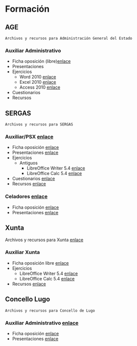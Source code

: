 # Formación

## AGE

`Archivos y recursos para Administración General del Estado`

### Auxiliar Administrativo

- Ficha oposición (libre)[enlace](http://bit.ly/2IEmIJT)
- Presentaciones
- Ejercicios
  - Word 2010 [enlace](http://bit.ly/2Mr3Azp)
  - Excel 2010 [enlace](http://bit.ly/2N7T0m6)
  - Access 2010 [enlace](http://bit.ly/2Nd0i87)
- Cuestionarios
- Recursos

## SERGAS

`Archivos y recursos para SERGAS`

### Auxiliar/PSX [enlace](https://github.com/juanpacb/formacion/tree/master/SERGAS/AUXILIAR%20-%20PSX)

- Ficha oposición [enlace](http://www.informateoposiciones.es/wp-content/uploads/2018/03/Sergas-personal-estatutario-C2_Auxiliar_2017_-1.pdf)
- Presentaciones [enlace](https://github.com/juanpacb/formacion/tree/master/SERGAS/AUXILIAR%20-%20PSX/PRESENTACIONES)
- Ejercicios
  - Antiguos
    - LibreOffice Writer 5.4 [enlace](http://bit.ly/2NazvcN)
    - LibreOffice Calc 5.4 [enlace](http://bit.ly/2xfvhqn)
- Cuestionarios [enlace](https://github.com/juanpacb/formacion/blob/master/SERGAS/AUXILIAR%20-%20PSX/CUESTIONARIOS.md)
- Recursos [enlace](https://github.com/juanpacb/formacion/blob/master/SERGAS/AUXILIAR%20-%20PSX/RECURSOS.md)

### Celadores [enlace](https://github.com/juanpacb/formacion/tree/master/SERGAS/CELADORES)

- Ficha oposición [enlace](http://www.informateoposiciones.es/wp-content/uploads/2018/03/Sergas-personal-estatutario-Celador_2017.pdf)
- Presentaciones [enlace](https://github.com/juanpacb/formacion/tree/master/SERGAS/CELADORES/PRESENTACIONES)

## Xunta

Archivos y recursos para Xunta [enlace](https://github.com/juanpacb/formacion/tree/master/XUNTA)

### Auxiliar Xunta

- Ficha oposición libre [enlace](http://www.informateoposiciones.es/wp-content/uploads/2018/05/Xunta-funcionarios-c2-auxiliar-administrativo-libre_OPE2016_2017.pdf)
- Ejercicios
  - LibreOffice Writer 5.4 [enlace](http://bit.ly/2NazvcN)
  - LibreOffice Calc 5.4 [enlace](http://bit.ly/2xfvhqn)
- Recursos [enlace](https://github.com/juanpacb/formacion/blob/master/SERGAS/AUXILIAR%20-%20PSX/RECURSOS.md)

## Concello Lugo

`Archivos y recursos para Concello de Lugo`

### Auxiliar Administrativo [enlace](https://github.com/juanpacb/formacion/tree/master/CONCELLO%20LUGO)

- Ficha oposición [enlace](http://www.informateoposiciones.es/wp-content/uploads/2018/02/AUXILAR_ADMINISTRATIVO_CONCELLO-DE-LUGO-1.pdf)
- Presentaciones [enlace](https://github.com/juanpacb/formacion/tree/master/CONCELLO%20LUGO/PRESENTACIONES)
